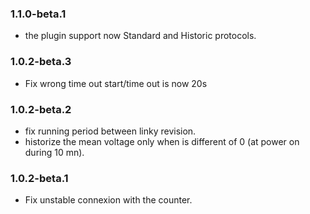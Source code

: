 ### 1.1.0-beta.1
* the plugin support now Standard and Historic protocols.

### 1.0.2-beta.3
* Fix wrong time out start/time out is now 20s

### 1.0.2-beta.2
* fix running period between linky revision.
* historize the mean voltage only when is different of 0 (at power on during 10 mn).

### 1.0.2-beta.1
* Fix unstable connexion with the counter.
